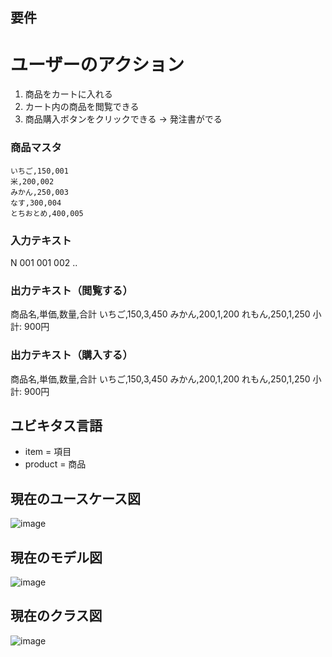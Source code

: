 ## 要件

ユーザーのアクション
==========
1. 商品をカートに入れる
2. カート内の商品を閲覧できる
3. 商品購入ボタンをクリックできる → 発注書がでる

### 商品マスタ

```
いちご,150,001
米,200,002
みかん,250,003
なす,300,004
とちおとめ,400,005
```



### 入力テキスト
N
001
001
002
..

### 出力テキスト（閲覧する）
商品名,単価,数量,合計
いちご,150,3,450
みかん,200,1,200
れもん,250,1,250
小計: 900円

### 出力テキスト（購入する）
商品名,単価,数量,合計
いちご,150,3,450
みかん,200,1,200
れもん,250,1,250
小計: 900円

## ユビキタス言語
- item = 項目
- product = 商品

## 現在のユースケース図
![image](https://user-images.githubusercontent.com/33717710/58375760-8df4dc00-7f95-11e9-88fd-67dc39eeae66.png)


## 現在のモデル図
![image](https://user-images.githubusercontent.com/33717710/57216546-19c8b780-702b-11e9-9e3c-031c82ec3bfd.png)


## 現在のクラス図

![image](https://user-images.githubusercontent.com/33717710/57178601-080dd580-6eae-11e9-8817-51821fd0fc37.png)

